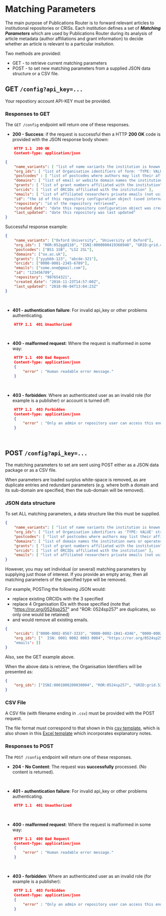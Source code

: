 # Matching Parameters
The main purpose of Publications Router is to forward relevant articles to institutional repositories or CRISs. Each institution defines a set of ***Matching Parameters*** which are used by Publications Router during its analysis of article metadata (author affiliations and grant information) to decide whether an article is relevant to a particular insitution.  

Two methods are provided:
* GET - to retrieve current matching parameters
* POST - to set new matching parameters from a supplied JSON data structure or a CSV file.

## GET `/config?api_key=...`

Your repostiory account API-KEY must be provided. 

### Responses to GET

The `GET /config` endpoint will return one of these responses.

* **200 - Success**: if the request is successful then a HTTP **200 OK** code is provided with the JSON response body shown:

```JSON
    HTTP 1.1  200 OK
    Content-Type: application/json

{
    "name_variants": [ "list of name variants the institution is known by" ],
    "org_ids": [ "list of Organisation identifiers of form: 'TYPE: VALUE" ],
    "postcodes" : [ "list of postcodes where authors may list their affiliation address" ],
    "domains": [ "list of email or website domain names the institution owns or operates under" ],
    "grants": [ "list of grant numbers affiliated with the institution" ],
    "orcids": [ "list of ORCIDs affiliated with the institution" ],
    "emails": [ "list of affiliated researchers private emails (not using institution domain)"],
    "id": "the id of this repository configuration object (used internally, not of use externally)",
    "repository": "id of the repository retrieved",
    "created_date": "date this repository configuration object was created",
    "last_updated": "date this repository was last updated"
}
```

Successful response example: 
```JSON
{
    "name_variants": ["Oxford University", "University of Oxford"],
    "org_ids": [ "ROR:052gg0110", "ISNI:0000000419368948", "GRID:grid.4991.5"],
    "postcodes": ["BS1 1SB", "LS2 2SL"],
    "domains": ["ox.ac.uk"],
    "grants": ["yyybbb-123", "abcde-321"],
    "orcids": ["0000-0001-2345-6789"],
    "emails": ["some.one@gmail.com"],
    "id": "123456789",
    "repository": "987654321",
    "created_date": "2016-11-23T14:57:00Z",
    "last_updated": "2018-06-04T13:04:23Z"
}
```
&nbsp;
* **401 - authentication failure**: For invalid api_key or other problems authenticating.

```JSON
    HTTP 1.1  401 Unauthorized
```
&nbsp;
* **400 - malformed request**: Where the request is malformed in some way:

```JSON
    HTTP 1.1  400 Bad Request
    Content-Type: application/json
    {
        "error" : "Human readable error message."
    }
```
&nbsp;
* **403 - forbidden**: Where an authenticated user as an invalid role (for example is a publisher) or account is turned off:

```JSON
    HTTP 1.1  403 Forbidden
    Content-Type: application/json
    {
        "error" : "Only an admin or repository user can access this endpoint."
    }
```
&nbsp;
&nbsp;
## POST `/config?api_key=...`

The matching parameters to set are sent using POST either as a JSON data package or as a CSV file.

When parameters are loaded surplus white-space is removed, as are duplicate entries and redundant parameters (e.g. where both a domain and its sub-domain are specified, then the sub-domain will be removed).

### JSON data structure

To set ALL matching parameters, a data structure like this must be supplied.
```JSON
{
    "name_variants": [ "list of name variants the institution is known by" ],
    "org_ids": [ "list of Organisation identifiers as 'TYPE: VALUE' strings or URLs.  The following types are accepted: 'ROR', 'GRID', 'ISNI' (or 'ISN'), 'CROSSREF', 'RINGGOLD' (or 'RIN').  Identifiers supplied in URL format are converted and stored as 'Type:Value' format." ],
    "postcodes": [ "list of postcodes where authors may list their affiliation address" ],
    "domains": [ "list of domain names the institution owns or operates under" ],
    "grants": [ "list of grant numbers affiliated with the institution"] ,
    "orcids": [ "list of ORCIDs affiliated with the institution" ],
    "emails": [ "list of affiliated researchers private emails (not using institution domain)"],
}
```  

However, you may set individual (or several) matching parameters by supplying just those of interest.  If you provide an empty array, then all matching parameters of the specified type will be removed.  

For example, POSTing the following JSON would:
* replace existing ORCIDs with the 3 specified
* replace 4 Organisation IDs with those specified (note that "https://ror.org/0524sp257" and "ROR: 0524sp257" are duplicates, so only one would be retained)
* and would remove all existing emails.
```JSON
{
    "orcids": ["0000-0002-8567-3333", "0000-0002-1841-4346", "0000-0002-9377-555X"],
    "org_ids": ["  ISN: 0001 0002 0003 0004", "https://ror.org/0524sp257", "ROR: 0524sp257", "GRID: grid.5337.2", "https://api.crossref.org/funders/501100000883"]
    "emails": []
}
```
Also, see the GET example above. 

When the above data is retrieve, the Organisation Identifiers will be presented as:
```JSON
{
    "org_ids": ["ISNI:0001000200030004", "ROR:0524sp257", "GRID:grid.5337.2", "CROSSREF:501100000883"]
}
```

### CSV File
A CSV file (with filename ending in `.csv`) must be provided with the POST request.

The file format must correspond to that shown in this [csv template](http://pubrouter.jisc.ac.uk/static/csvtemplate.csv), which is also shown in this [Excel template](https://pubrouter.jisc.ac.uk/static/csvtemplate_router_matching_params_XLS_FORMAT.xlsx) which incorporates explanatory notes.

### Responses to POST

The `POST /config` endpoint will return one of these responses.

* **204 - No Content**: The request was **successfully** processed.  (No content is returned).

&nbsp;
* **401 - authentication failure**: For invalid api_key or other problems authenticating.

```JSON
    HTTP 1.1  401 Unauthorized
```
&nbsp;
* **400 - malformed request**: Where the request is malformed in some way:

```JSON
    HTTP 1.1  400 Bad Request
    Content-Type: application/json
    {
        "error" : "Human readable error message."
    }
```
&nbsp;
* **403 - forbidden**: Where an authenticated user as an invalid role (for example is a publisher):

```JSON
    HTTP 1.1  403 Forbidden
    Content-Type: application/json
    {
        "error" : "Only an admin or repository user can access this endpoint."
    }
```

